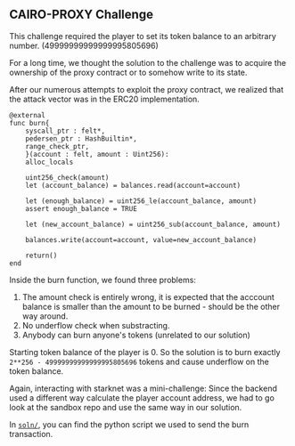 ## CAIRO-PROXY Challenge

This challenge required the player to set its token balance to an arbitrary number. (49999999999999995805696)

For a long time, we thought the solution to the challenge was to acquire the ownership of the proxy contract or to somehow write to its state.

After our numerous attempts to exploit the proxy contract, we realized that the attack vector was in the ERC20 implementation.

```
@external
func burn{
    syscall_ptr : felt*,
    pedersen_ptr : HashBuiltin*,
    range_check_ptr,
    }(account : felt, amount : Uint256):
    alloc_locals

    uint256_check(amount)
    let (account_balance) = balances.read(account=account)

    let (enough_balance) = uint256_le(account_balance, amount)
    assert enough_balance = TRUE

    let (new_account_balance) = uint256_sub(account_balance, amount)

    balances.write(account=account, value=new_account_balance)

    return()
end
```

Inside the burn function, we found three problems:
1.  The amount check is entirely wrong, it is expected that the acccount balance is smaller than the amount to be burned - should be the other way around.
2.  No underflow check when substracting.
3.  Anybody can burn anyone's tokens (unrelated to our solution)

Starting token balance of the player is 0. So the solution is to burn exactly `2**256 - 49999999999999995805696` tokens and cause underflow on the token balance.

Again, interacting with starknet was a mini-challenge: Since the backend used a different way calculate the player account address, we had to go look at the sandbox repo and use the same way in our solution.

In [`soln/`](soln/), you can find the python script we used to send the burn transaction.

